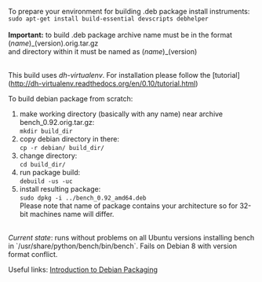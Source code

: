 To prepare your environment for building .deb package install instruments: <br>
`sudo apt-get install build-essential devscripts debhelper` <br>
<br>
<b>Important:</b> to build .deb package archive name must be in the format $(name)\_$(version).orig.tar.gz <br> and directory within it must be named as $(name)\_$(version)<br><br>

This build uses <i>dh-virtualenv</i>. For installation please follow the [tutorial] (http://dh-virtualenv.readthedocs.org/en/0.10/tutorial.html)

To build debian package from scratch: <br>
1) make working directory (basically with any name) near archive bench_0.92.orig.tar.gz: <br>
`mkdir build_dir` <br>
2) copy debian directory in there: <br>
`cp -r debian/ build_dir/` <br>
3) change directory: <br>
`cd build_dir/` <br>
4) run package build: <br>
`debuild -us -uc` <br>
5) install resulting package: <br>
`sudo dpkg -i ../bench_0.92_amd64.deb` <br>
Please note that name of package contains your architecture so for 32-bit machines name will differ. <br>
<br>
<i>Current state</i>: runs without problems on all Ubuntu versions installing bench in `/usr/share/python/bench/bin/bench`. Fails on Debian 8 with version format conflict.

Useful links:
[Introduction to Debian Packaging](https://wiki.debian.org/IntroDebianPackaging#Step_3:_Add_the_Debian_packaging_files)
